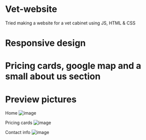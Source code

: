 # Vet-website
Tried making a website for a vet cabinet using JS, HTML & CSS

# Responsive design
# Pricing cards, google map and a small about us section

# Preview pictures
Home
![image](https://user-images.githubusercontent.com/56379916/189101678-63df43dd-080f-4ef8-8fa2-193ec874f3da.png)

Pricing cards
![image](https://user-images.githubusercontent.com/56379916/189101811-1187bdb8-ad57-489f-a5b6-c7ebe5cf55d0.png)

Contact info
![image](https://user-images.githubusercontent.com/56379916/189101873-aee57019-a251-4fec-9c88-ecd7ee6a250d.png)
